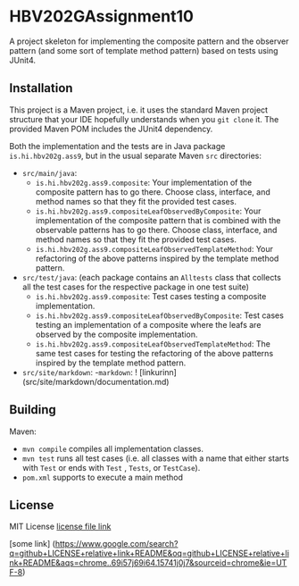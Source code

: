# HBV202GAssignment10

A project skeleton for implementing the composite pattern and the observer pattern (and some sort of template method
pattern) based on tests using JUnit4.

## Installation

This project is a Maven project, i.e. it uses the standard Maven project structure that your IDE hopefully understands
when you `git clone` it. The provided Maven POM includes the JUnit4 dependency.

Both the implementation and the tests are in Java package `is.hi.hbv202g.ass9`, but in the usual separate Maven `src`
directories:

- `src/main/java`:
    - `is.hi.hbv202g.ass9.composite`: Your implementation of the composite pattern has to go there. Choose class,
      interface, and method names so that they fit the provided test cases.
    - `is.hi.hbv202g.ass9.compositeLeafObservedByComposite`: Your implementation of the composite pattern that is
      combined with the observable patterns has to go there. Choose class, interface, and method names so that they fit
      the provided test cases.
    - `is.hi.hbv202g.ass9.compositeLeafObservedTemplateMethod`: Your refactoring of the above patterns inspired by the
      template method pattern.
- `src/test/java`: (each package contains an `Alltests` class that collects all the test cases for the respective
  package in one test suite)
    - `is.hi.hbv202g.ass9.composite`: Test cases testing a composite implementation.
    - `is.hi.hbv202g.ass9.compositeLeafObservedByComposite`: Test cases testing an implementation of a composite where
      the leafs are observed by the composite implementation.
    - `is.hi.hbv202g.ass9.compositeLeafObservedTemplateMethod`: The same test cases for testing the refactoring of the
      above patterns inspired by the template method pattern.
- `src/site/markdown`:
  -`markdown`: ! [linkurinn] (src/site/markdown/documentation.md)

## Building

Maven:

- `mvn compile` compiles all implementation classes.
- `mvn test` runs all test cases (i.e. all classes with a name that either starts with `Test` or ends with `Test`
  , `Tests`, or `TestCase`).
- `pom.xml` supports to execute a main method

## License

MIT License
[license file link](LICENCE.md)

[some link] (https://www.google.com/search?q=github+LICENSE+relative+link+README&oq=github+LICENSE+relative+link+README&aqs=chrome..69i57j69i64.15741j0j7&sourceid=chrome&ie=UTF-8)
